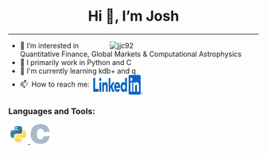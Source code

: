<h1 align="center">Hi 👋, I’m Josh</h1>

------
<!----
<img align="right" src="https://github-readme-stats.vercel.app/api/top-langs/?username=jjc92" alt="jjc92" width="300px" />
--->
<img align="right" src="https://github-readme-stats.vercel.app/api/top-langs/?username=jjc92&hide=Jupyter%20Notebook" alt="jjc92" width="300px" />


- 👀 I’m interested in Quantitative Finance, Global Markets & Computational Astrophysics 
- 🌱 I primarily work in Python and C
- 🧠 I'm currently learning kdb+ and q
- 📫 &nbsp;How to reach me:&nbsp; <a href="https://linkedin.com/in/joshuacable" target="blank"><img align="center" src="https://raw.githubusercontent.com/jjc92/jjc92/main/LinkedIn.svg" alt="joshuacable" height="40" width="100" /></a>




 <h3 align="left">Languages and Tools:</h3>
 <a href="https://www.python.org" target="_blank"> <img src="https://raw.githubusercontent.com/devicons/devicon/master/icons/python/python-original.svg" alt="python" width="40" height="40"/> </a> 
 <a href="https://www.w3schools.com/c/" target="_blank">
  <img src="https://raw.githubusercontent.com/devicons/devicon/master/icons/c/c-original.svg" alt="c" width="40" height="40"/>
</a>

<!---
jjc92/jjc92 is a ✨ special ✨ repository because its `README.md` (this file) appears on your GitHub profile.
You can click the Preview link to take a look at your changes.
--->
